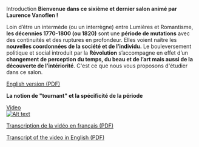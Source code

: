 


Introduction
**Bienvenue dans ce sixième et dernier salon animé par Laurence Vanoflen !**


Loin d’être un intermède (ou un interrègne) entre Lumières et Romantisme, **les décennies 1770\-1800 (ou 1820\)** sont une **période de mutations** avec des continuités et des ruptures en profondeur. Elles voient naître les **nouvelles coordonnées de la société et de l’individu.** Le bouleversement politique et social introduit par la **Révolution** s’accompagne en effet d’un **changement de perception du temps, du beau et de l’art mais aussi de la découverte de l’intériorité**. C'est ce que nous vous proposons d'étudier dans ce salon.









[English version (PDF)](./Data/Introduction/1IntroS6.pdf "Téléchargez la transcription de la vidéo en PDF")






**La notion de "tournant" et la spécificité de la période**



[Video](https://drive.google.com/file/d/150h4W1H-vWS6BQ9UGLrlnQTDCGuva0hM/view?usp=drive_link)  
[![Alt text](https://photo.znews.vn/w660/Uploaded/bzivoxbp/2020_04_29/Jisoo_BLACKPINK_su_kien_Dior_1.jpg)](https://drive.google.com/file/d/150h4W1H-vWS6BQ9UGLrlnQTDCGuva0hM/view?usp=drive_link)









[Transcription de la vidéo en français (PDF)](./Data/Introduction/JLS6-V01_FINAL_2.pdf "Téléchargez la transcription de la vidéo en PDF")









[Transcript of the video in English (PDF)](./Data/Introduction/JLS6-V01_FINAL_EN.pdf "Téléchargez la transcription de la vidéo en PDF")









